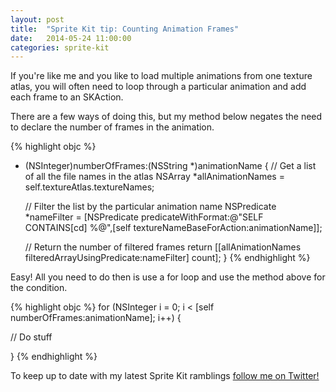 ```yaml
---
layout: post
title:  "Sprite Kit tip: Counting Animation Frames"
date:   2014-05-24 11:00:00
categories: sprite-kit
---
```


If you're like me and you like to load multiple animations from one texture atlas, you will often need to loop through a particular animation and add each frame to an SKAction.

There are a few ways of doing this, but my method below negates the need to declare the number of frames in the animation.

{% highlight objc %}
- (NSInteger)numberOfFrames:(NSString *)animationName {
	// Get a list of all the file names in the atlas
    NSArray *allAnimationNames = self.textureAtlas.textureNames;

    // Filter the list by the particular animation name
    NSPredicate *nameFilter = [NSPredicate predicateWithFormat:@"SELF CONTAINS[cd] %@",[self textureNameBaseForAction:animationName]];

    // Return the number of filtered frames
    return [[allAnimationNames filteredArrayUsingPredicate:nameFilter] count];
}
{% endhighlight %}


Easy! All you need to do then is use a for loop and use the method above for the condition.

{% highlight objc %}
for (NSInteger i = 0; i < [self numberOfFrames:animationName]; i++) {

// Do stuff

}
{% endhighlight %}

To keep up to date with my latest Sprite Kit ramblings <a href="https://twitter.com/henryeverett">follow me on Twitter!</a>